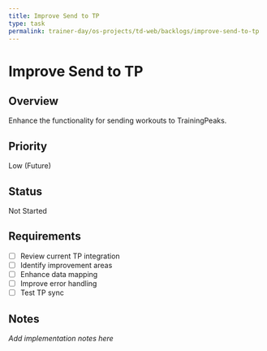 ```yaml
---
title: Improve Send to TP
type: task
permalink: trainer-day/os-projects/td-web/backlogs/improve-send-to-tp
---
```


# Improve Send to TP

## Overview
Enhance the functionality for sending workouts to TrainingPeaks.

## Priority
Low (Future)

## Status
Not Started

## Requirements
- [ ] Review current TP integration
- [ ] Identify improvement areas
- [ ] Enhance data mapping
- [ ] Improve error handling
- [ ] Test TP sync

## Notes
_Add implementation notes here_